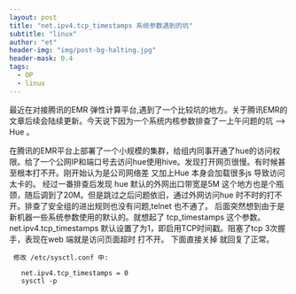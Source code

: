 ```yaml
---
layout: post
title: "net.ipv4.tcp_timestamps 系统参数遇到的坑"
subtitle: "linux"
author: "et"
header-img: "img/post-bg-halting.jpg"
header-mask: 0.4
tags:
  - OP
  - linux
---
```



   最近在对接腾讯的EMR 弹性计算平台,遇到了一个比较坑的地方。关于腾讯EMR的文章后续会陆续更新。今天说下因为一个系统内核参数排查了一上午问题的坑   --> Hue 。   


   在腾讯的EMR平台上部署了一个小规模的集群，给组内同事开通了hue的访问权限。给了一个公网IP和端口号去访问hue使用hive。发现打开网页很慢。有时候甚至根本打不开。刚开始认为是公司网络差 又加上Hue 本身会加载很多js 导致访问太卡的。 经过一番排查后发现 hue 默认的外网出口带宽是5M 这个地方也是个瓶颈，随后调到了20M。但是跳过之后问题依旧，通过外网访问hue 时不时的打不开。排查了安全组的进出规则也没有问题,telnet 也不通了。 后面突然想到由于是新机器一些系统参数使用的默认的。就想起了 tcp_timestamps 这个参数。net.ipv4.tcp_timestamps 默认设置了为1，即启用TCP时间戳。阻塞了tcp 3次握手，表现在web 端就是访问页面超时 打不开。 下面直接关掉 就回复了正常。   


     修改 /etc/sysctl.conf 中:   

       net.ipv4.tcp_timestamps = 0
       sysctl -p


